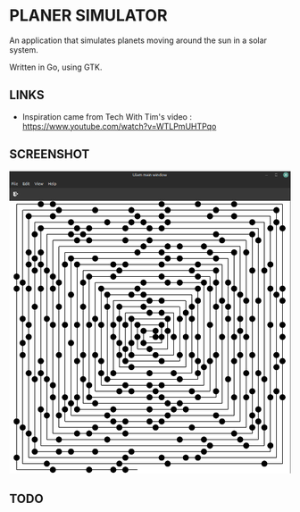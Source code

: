 # PLANER SIMULATOR

An application that simulates planets moving around the sun in a solar system.

Written in Go, using GTK.

## LINKS

* Inspiration came from Tech With Tim's video : https://www.youtube.com/watch?v=WTLPmUHTPqo

## SCREENSHOT

![screenshot](assets/screenshot2.png)

## TODO
